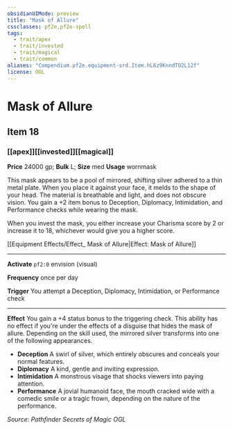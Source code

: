 ```yaml
---
obsidianUIMode: preview
title: "Mask of Allure"
cssclasses: pf2e,pf2e-spell
tags:
  - trait/apex
  - trait/invested
  - trait/magical
  - trait/common
aliases: "Compendium.pf2e.equipment-srd.Item.hL6z9KnndTO2L12f"
license: OGL
---
```

# Mask of Allure
## Item 18
### [[apex]][[invested]][[magical]]


**Price** 24000 gp; 
**Bulk** L; **Size** med
**Usage** wornmask

This mask appears to be a pool of mirrored, shifting silver adhered to a thin metal plate. When you place it against your face, it melds to the shape of your head. The material is breathable and light, and does not obscure vision. You gain a +2 item bonus to Deception, Diplomacy, Intimidation, and Performance checks while wearing the mask.

When you invest the mask, you either increase your Charisma score by 2 or increase it to 18, whichever would give you a higher score.

[[Equipment Effects/Effect_ Mask of Allure|Effect: Mask of Allure]]

* * *

**Activate** `pf2:0` envision (visual)

**Frequency** once per day

**Trigger** You attempt a Deception, Diplomacy, Intimidation, or Performance check

* * *

**Effect** You gain a +4 status bonus to the triggering check. This ability has no effect if you're under the effects of a disguise that hides the mask of allure. Depending on the skill used, the mirrored silver transforms into one of the following appearances.

*   **Deception** A swirl of silver, which entirely obscures and conceals your normal features.
*   **Diplomacy** A kind, gentle and inviting expression.
*   **Intimidation** A monstrous visage that shocks viewers into paying attention.
*   **Performance** A jovial humanoid face, the mouth cracked wide with a comedic smile or a tragic frown, depending on the nature of the performance.

*Source: Pathfinder Secrets of Magic*
*OGL*